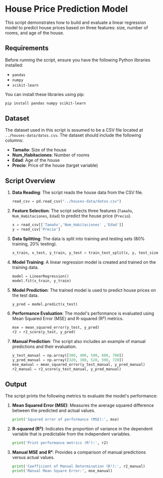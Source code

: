 # House Price Prediction Model

This script demonstrates how to build and evaluate a linear regression model to predict house prices based on three features: size, number of rooms, and age of the house.

## Requirements

Before running the script, ensure you have the following Python libraries installed:

- `pandas`
- `numpy`
- `scikit-learn`

You can install these libraries using pip:

```bash
pip install pandas numpy scikit-learn
```

## Dataset

The dataset used in this script is assumed to be a CSV file located at `../houses-data/datos.csv`. The dataset should include the following columns:

- **Tamaño**: Size of the house
- **Num_Habitaciones**: Number of rooms
- **Edad**: Age of the house
- **Precio**: Price of the house (target variable)

## Script Overview

1. **Data Reading**: The script reads the house data from the CSV file.

    ```python
    read_csv = pd.read_csv("../houses-data/datos.csv")
    ```

2. **Feature Selection**: The script selects three features (`Tamaño`, `Num_Habitaciones`, `Edad`) to predict the house price (`Precio`).

    ```python
    x = read_csv[['Tamaño','Num_Habitaciones' ,'Edad']]
    y = read_csv['Precio']
    ```

3. **Data Splitting**: The data is split into training and testing sets (80% training, 20% testing).

    ```python
    x_train, x_test, y_train, y_test = train_test_split(x, y, test_size=0.2, random_state=0)
    ```

4. **Model Training**: A linear regression model is created and trained on the training data.

    ```python
    model = LinearRegression()
    model.fit(x_train, y_train)
    ```

5. **Model Prediction**: The trained model is used to predict house prices on the test data.

    ```python
    y_pred = model.predict(x_test)
    ```

6. **Performance Evaluation**: The model's performance is evaluated using Mean Squared Error (MSE) and R-squared (R²) metrics.

    ```python
    mse = mean_squared_error(y_test, y_pred)
    r2 = r2_score(y_test, y_pred)
    ```

7. **Manual Prediction**: The script also includes an example of manual predictions and their evaluation.

    ```python
    y_test_manual = np.array([300, 400, 500, 600, 700])
    y_pred_manual = np.array([320, 380, 520, 590, 720])
    mse_manual = mean_squared_error(y_test_manual, y_pred_manual)
    r2_manual = r2_score(y_test_manual, y_pred_manual)
    ```

## Output

The script prints the following metrics to evaluate the model's performance:

1. **Mean Squared Error (MSE)**: Measures the average squared difference between the predicted and actual values.

    ```python
    print('Squared error of performance (MSE):', mse)
    ```

2. **R-squared (R²)**: Indicates the proportion of variance in the dependent variable that is predictable from the independent variables.

    ```python
    print('Print performance metrics (R²):', r2)
    ```

3. **Manual MSE and R²**: Provides a comparison of manual predictions versus actual values.

    ```python
    print('Coefficient of Manual Determination (R²):', r2_manual)
    print('Manual Mean Square Error:', mse_manual)
    ```
